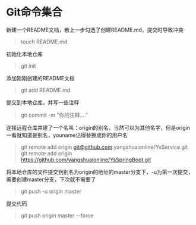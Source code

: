 # Git命令集合
新建一个README文档，若上一步勾选了创建README.md，提交时导致冲突  
>touch README.md

初始化本地仓库 
>git init  

添加刚刚创建的README文档 
>git add README.md   

提交到本地仓库，并写一些注释   
>git commit -m "你的注释...."   

连接远程仓库并建了一个名叫：origin的别名，当然可以为其他名字，但是origin一看就知道是别名，youname记得替换成你的用户名  
>git remote add origin git@github.com:yangshuaionline/YsService.git 
>git remote add origin https://github.com/yangshuaionline/YsSpringBoot.git

将本地仓库的文件提交到别名为origin的地址的master分支下，-u为第一次提交，需要创建master分支，下次就不需要了 
>git push -u origin master                              

提交代码
>git push origin master --force 